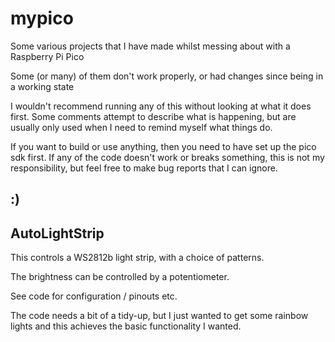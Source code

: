 # mypico

Some various projects that I have made whilst messing about with a Raspberry Pi Pico

Some (or many) of them don't work properly, or had changes since being in a working state

I wouldn't recommend running any of this without looking at what it does first. Some comments attempt to describe what is happening, but are usually only used when I need to remind myself what things do.

If you want to build or use anything, then you need to have set up the pico sdk first. If any of the code doesn't work or breaks something, this is not my responsibility, but feel free to make bug reports that I can ignore.

## :)

## AutoLightStrip

This controls a WS2812b light strip, with a choice of patterns.

The brightness can be controlled by a potentiometer.

See code for configuration / pinouts etc.

The code needs a bit of a tidy-up, but I just wanted to get some rainbow lights and this achieves the basic functionality I wanted.
